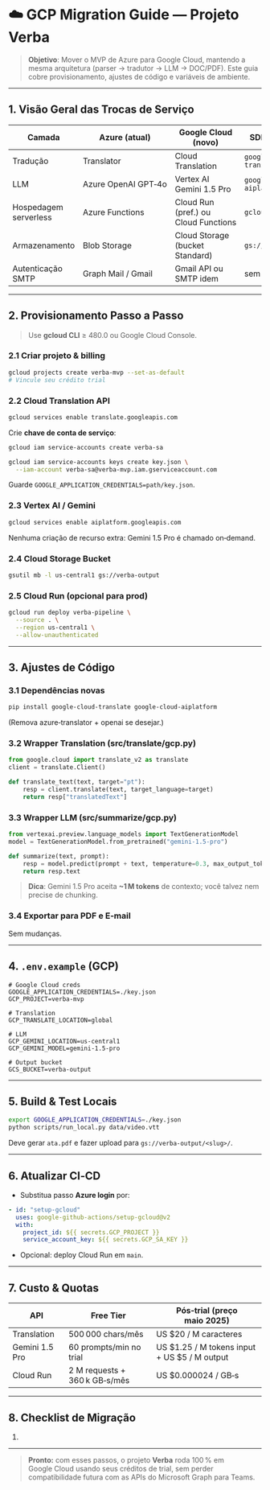 # ☁️ GCP Migration Guide — Projeto **Verba**

> **Objetivo**: Mover o MVP de Azure para Google Cloud, mantendo a mesma arquitetura (parser → tradutor → LLM → DOC/PDF). Este guia cobre provisionamento, ajustes de código e variáveis de ambiente.

---

## 1. Visão Geral das Trocas de Serviço

| Camada                | Azure (atual)       | Google Cloud (novo)                  | SDK / Endpoint            |
| --------------------- | ------------------- | ------------------------------------ | ------------------------- |
| Tradução              | Translator          | Cloud Translation                    | `google-cloud-translate`  |
| LLM                   | Azure OpenAI GPT‑4o | Vertex AI Gemini 1.5 Pro             | `google-cloud-aiplatform` |
| Hospedagem serverless | Azure Functions     | Cloud Run (pref.) ou Cloud Functions | `gcloud run deploy`       |
| Armazenamento         | Blob Storage        | Cloud Storage (bucket Standard)      | `gs://verba‑output`       |
| Autenticação SMTP     | Graph Mail / Gmail  | Gmail API ou SMTP idem               | sem mudança               |

---

## 2. Provisionamento Passo a Passo

> Use **gcloud CLI** ≥ 480.0 ou Google Cloud Console.

### 2.1 Criar projeto & billing

```bash
gcloud projects create verba‑mvp --set‑as‑default
# Vincule seu crédito trial
```

### 2.2 Cloud Translation API

```bash
gcloud services enable translate.googleapis.com
```

Crie **chave de conta de serviço**:

```bash
gcloud iam service‑accounts create verba‑sa

gcloud iam service‑accounts keys create key.json \
  --iam‑account verba‑sa@verba‑mvp.iam.gserviceaccount.com
```

Guarde `GOOGLE_APPLICATION_CREDENTIALS=path/key.json`.

### 2.3 Vertex AI / Gemini

```bash
gcloud services enable aiplatform.googleapis.com
```

Nenhuma criação de recurso extra: Gemini 1.5 Pro é chamado on‑demand.

### 2.4 Cloud Storage Bucket

```bash
gsutil mb -l us-central1 gs://verba-output
```

### 2.5 Cloud Run (opcional para prod)

```bash
gcloud run deploy verba‑pipeline \
  --source . \
  --region us-central1 \
  --allow‑unauthenticated
```

---

## 3. Ajustes de Código

### 3.1 Dependências novas

```bash
pip install google-cloud-translate google-cloud-aiplatform
```

(Remova azure‑translator + openai se desejar.)

### 3.2 Wrapper Translation (src/translate/gcp.py)

```python
from google.cloud import translate_v2 as translate
client = translate.Client()

def translate_text(text, target="pt"):
    resp = client.translate(text, target_language=target)
    return resp["translatedText"]
```

### 3.3 Wrapper LLM (src/summarize/gcp.py)

```python
from vertexai.preview.language_models import TextGenerationModel
model = TextGenerationModel.from_pretrained("gemini-1.5-pro")

def summarize(text, prompt):
    resp = model.predict(prompt + text, temperature=0.3, max_output_tokens=1024)
    return resp.text
```

> **Dica**: Gemini 1.5 Pro aceita **\~1 M tokens** de contexto; você talvez nem precise de chunking.

### 3.4 Exportar para PDF e E‑mail

Sem mudanças.

---

## 4. `.env.example` (GCP)

```env
# Google Cloud creds
GOOGLE_APPLICATION_CREDENTIALS=./key.json
GCP_PROJECT=verba-mvp

# Translation
GCP_TRANSLATE_LOCATION=global

# LLM
GCP_GEMINI_LOCATION=us-central1
GCP_GEMINI_MODEL=gemini-1.5-pro

# Output bucket
GCS_BUCKET=verba-output
```

---

## 5. Build & Test Locais

```bash
export GOOGLE_APPLICATION_CREDENTIALS=./key.json
python scripts/run_local.py data/video.vtt
```

Deve gerar `ata.pdf` e fazer upload para `gs://verba-output/<slug>/`.

---

## 6. Atualizar CI‑CD

- Substitua passo **Azure login** por:

```yaml
- id: "setup-gcloud"
  uses: google-github-actions/setup-gcloud@v2
  with:
    project_id: ${{ secrets.GCP_PROJECT }}
    service_account_key: ${{ secrets.GCP_SA_KEY }}
```

- Opcional: deploy Cloud Run em `main`.

---

## 7. Custo & Quotas

| API            | Free Tier                     | Pós‑trial (preço maio 2025)                    |
| -------------- | ----------------------------- | ---------------------------------------------- |
| Translation    | 500 000 chars/mês             | US \$20 / M caracteres                         |
| Gemini 1.5 Pro | 60 prompts/min no trial       | US \$1.25 / M tokens input + US \$5 / M output |
| Cloud Run      | 2 M requests + 360 k GB‑s/mês | US \$0.000024 / GB‑s                           |

---

## 8. Checklist de Migração

1.

---

> **Pronto:** com esses passos, o projeto **Verba** roda 100 % em Google Cloud usando seus créditos de trial, sem perder compatibilidade futura com as APIs do Microsoft Graph para Teams.

